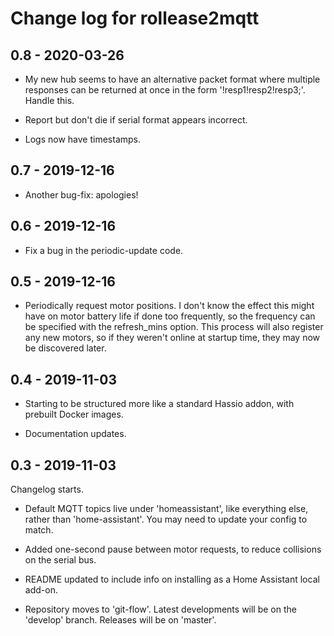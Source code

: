 # Change log for rollease2mqtt

## 0.8 - 2020-03-26

* My new hub seems to have an alternative packet format where multiple responses can be returned at once in the form '!resp1!resp2!resp3;'.  Handle this.

* Report but don't die if serial format appears incorrect.

* Logs now have timestamps.


## 0.7 - 2019-12-16

* Another bug-fix: apologies!

## 0.6 - 2019-12-16

* Fix a bug in the periodic-update code.

## 0.5 - 2019-12-16

* Periodically request motor positions.   I don't know the effect this might have on motor battery life if done too frequently, so the frequency can be specified with the refresh_mins option.  This process will also register any new motors, so if they weren't online at startup time, they may now be discovered later.

## 0.4 - 2019-11-03

* Starting to be structured more like a standard Hassio addon, with prebuilt Docker images.

* Documentation updates.

## 0.3 - 2019-11-03

Changelog starts.

* Default MQTT topics live under 'homeassistant', like everything else, rather than 'home-assistant'. You may need to update your config to match.

* Added one-second pause between motor requests, to reduce collisions on the serial bus.

* README updated to include info on installing as a Home Assistant local add-on.

* Repository moves to 'git-flow'.  Latest developments will be on the 'develop' branch.  Releases will be on 'master'.

